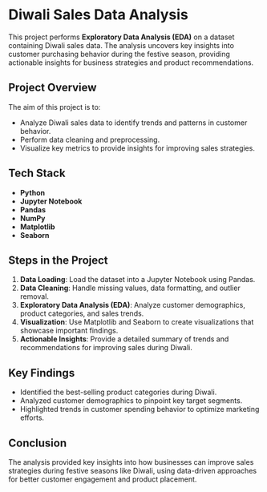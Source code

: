 # Diwali Sales Data Analysis

This project performs **Exploratory Data Analysis (EDA)** on a dataset containing Diwali sales data. The analysis uncovers key insights into customer purchasing behavior during the festive season, providing actionable insights for business strategies and product recommendations.

## Project Overview

The aim of this project is to:
- Analyze Diwali sales data to identify trends and patterns in customer behavior.
- Perform data cleaning and preprocessing.
- Visualize key metrics to provide insights for improving sales strategies.

## Tech Stack
- **Python**
- **Jupyter Notebook**
- **Pandas**
- **NumPy**
- **Matplotlib**
- **Seaborn**

## Steps in the Project
1. **Data Loading**: Load the dataset into a Jupyter Notebook using Pandas.
2. **Data Cleaning**: Handle missing values, data formatting, and outlier removal.
3. **Exploratory Data Analysis (EDA)**: Analyze customer demographics, product categories, and sales trends.
4. **Visualization**: Use Matplotlib and Seaborn to create visualizations that showcase important findings.
5. **Actionable Insights**: Provide a detailed summary of trends and recommendations for improving sales during Diwali.

## Key Findings
- Identified the best-selling product categories during Diwali.
- Analyzed customer demographics to pinpoint key target segments.
- Highlighted trends in customer spending behavior to optimize marketing efforts.

## Conclusion
The analysis provided key insights into how businesses can improve sales strategies during festive seasons like Diwali, using data-driven approaches for better customer engagement and product placement.

